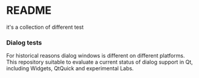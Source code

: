 # README
it's a collection of different test

### Dialog tests
For historical reasons dialog windows is different on different platforms. This repository suitable  to evaluate a current status of dialog support in Qt, including Widgets, QtQuick and experimental Labs.

